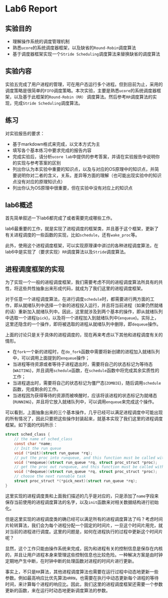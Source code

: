 Lab6 Report
===========

## 实验目的

+ 理解操作系统的调度管理机制
+ 熟悉`ucore`的系统调度器框架，以及缺省的`Round-Robin`调度算法
+ 基于调度器框架实现一个`Stride Scheduling`调度算法来替换缺省的调度算法

## 实验内容

实验五完成了用户进程的管理，可在用户态运行多个进程。但到目前为止，采用的调度策略是很简单的`FIFO`调度策略。本次实验，主要是熟悉`ucore`的系统调度器框架，以及基于此框架的`Round-Robin（RR）` 调度算法。然后参考`RR`调度算法的实现，完成`Stride Scheduling`调度算法。

## 练习

对实验报告的要求：

+ 基于markdown格式来完成，以文本方式为主
+ 填写各个基本练习中要求完成的报告内容
+ 完成实验后，请分析`ucore lab`中提供的参考答案，并请在实验报告中说明你的实现与参考答案的区别
+ 列出你认为本实验中重要的知识点，以及与对应的OS原理中的知识点，并简要说明你对二者的含义，关系，差异等方面的理解（也可能出现实验中的知识点没有对应的原理知识点）
+ 列出你认为OS原理中很重要，但在实验中没有对应上的知识点

## lab6概述

首先简单叙述一下lab6都完成了或者需要完成哪些工作。

lab6最重要的工作，就是实现了进程调度的框架类，并且基于这个框架，更新了有关进程调度的一些函数的实现，比如`schedule`，还有`wake_proc`等。

此外，使用这个进程调度框架，可以实现原理课中讲过的各种进程调度算法，在lab6中是实现了（要求实现）`RR`调度算法以及`Stride`调度算法。

## 进程调度框架的实现

为了实现一个一般的进程调度框架，我们需要考虑不同的进程调度算法所具有的共性，将这些共性抽象出来形成代码，就成为了我们这里的进程调度框架。

对于任意一个进程调度算法，在进行调度`schedule`时，都需要进行两方面的工作，即从就绪队列中选择一个新的进程投入运行，并且将当前进程（如果仍然就绪的话）重新加入就绪队列中。因此，这里就涉及到两个基本的操作，即从就绪队列中选取一个进程(`pick`)，以及将一个进程加入到就绪队列中(`enqueue`)。实际上，这里还隐含的一个操作，即将被选取的进程从就绪队列中删除，即`dequeue`操作。

上面的讨论只是关于具体的进程调度的，现在再来考虑以下其他和进程调度有关的情形。

+ 在`fork`一个新的进程时，在`do_fork`函数中需要将新创建的进程加入就绪队列中，可以调用上面提到的`enqueue`操作；
+ 当进程等待资源或者等待子进程退出时，需要将自己的状态标记为等待态(`WAITING`)，并且调用`schedule`函数，在`schedule`函数中将完成其余实质性的工作；
+ 当进程退出时，需要将自己的状态标记为僵尸态(`ZOMBIE`)，随后调用`schedule`函数，完成剩余的工作。
+ 当进程因为获得等待的资源而被唤醒时，应该将该进程的状态标记为就绪态(`RUNNING`)，并且将它放入就绪队列中，可以调用`enqueue`来完成这个操作。

可以看到，上面抽象出来的三个基本操作，几乎已经可以满足进程调度中可能出现的所有情况了，因此只要把这些操作封装起来，就基本实现了我们这里的进程调度框架。如下面的代码所示：

```c
struct sched_class {
    // the name of sched_class
    const char *name;
    // Init the run queue
    void (*init)(struct run_queue *rq);
    // put the proc into runqueue, and this function must be called with rq_lock
    void (*enqueue)(struct run_queue *rq, struct proc_struct *proc);
    // get the proc out runqueue, and this function must be called with rq_lock
    void (*dequeue)(struct run_queue *rq, struct proc_struct *proc);
    // choose the next runnable task
    struct proc_struct *(*pick_next)(struct run_queue *rq);
}
```

这里实现的进程调度类和上面我们描述的几乎是对应的，只是添加了`name`字段来保存当前使用的进程调度算法的名字，以及`init`函数来对相关数据结构进行初始化。

但是这里实现的进程调度类的确已经可以满足所有的进程调度算法了吗？考虑时间片轮转算法，我们会为每个进程分配一个固定的时间片，一旦这个时间片用完，就对当前的进程进行调度。这里的问题是，如何在进程执行的过程中更新这个时间片呢？

显然，这个工作只能由操作系统来完成，因为和进程有关的控制信息是保存在内核的，并且让用户进程本身来管理这些控制信息也比较危险。一种解决方案是由时钟定期地产生中断，在时钟中断的处理函数对进程的时间片进行更新。

事实上，不只是`RR`算法，其他进程调度算法也需要在运行过程中动态地更新一些参数。例如最高响应比优先算法`HRRN`，也需要在执行中动态更新每个进程的等待时间，来计算每个进程的响应比。因此，我们这里的进程调度框架还需要一个参数更新的函数，来在运行时动态地更新调度算法的参数。
